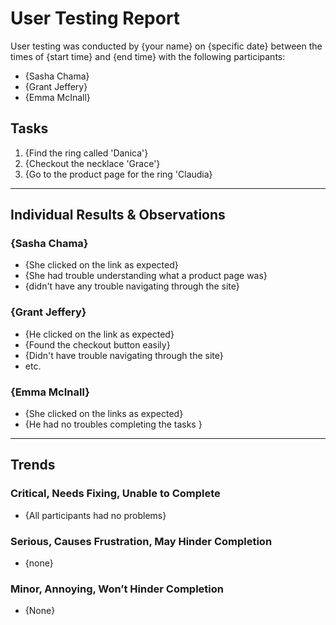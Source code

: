 # User Testing Report

User testing was conducted by {your name} on {specific date} between the times of {start time} and {end time} with the following participants:

- {Sasha Chama}
- {Grant Jeffery}
- {Emma McInall}

## Tasks

1. {Find the ring called 'Danica'}
2. {Checkout the necklace 'Grace'}
3. {Go to the product page for the ring 'Claudia}

---

## Individual Results & Observations

### {Sasha Chama}

- {She clicked on the link as expected}
- {She had trouble understanding what a product page was}
- {didn't have any trouble navigating through the site}

### {Grant Jeffery}

- {He clicked on the link as expected}
- {Found the checkout button easily}
- {Didn't have trouble navigating through the site}
- etc.

### {Emma McInall}

- {She clicked on the links as expected}
- {He had no troubles completing the tasks }

---

## Trends

### Critical, Needs Fixing, Unable to Complete

- {All participants had no problems}

### Serious, Causes Frustration, May Hinder Completion

- {none}

### Minor, Annoying, Won’t Hinder Completion

- {None}